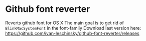 # Github font reverter

Reverts github font for OS X
The main goal is to get rid of `BlinkMacSystemFont` in the font-family
Download last version here: https://github.com/ivan-leschinsky/github-font-reverter/releases
